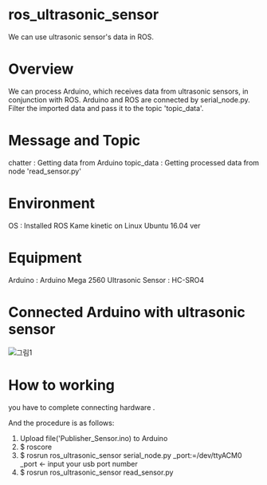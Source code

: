 # ros_ultrasonic_sensor
We can use ultrasonic sensor's data in ROS.

# Overview
We can process Arduino, which receives data from ultrasonic sensors, in conjunction with ROS. Arduino and ROS are connected by serial_node.py. Filter the imported data and pass it to the topic 'topic_data'.

# Message and Topic 
chatter : Getting data from Arduino
topic_data : Getting processed data from node 'read_sensor.py'

# Environment 
OS : Installed ROS Kame kinetic on Linux Ubuntu 16.04 ver

# Equipment
Arduino : Arduino Mega 2560
Ultrasonic Sensor : HC-SRO4 

# Connected Arduino with ultrasonic sensor
![그림1](https://user-images.githubusercontent.com/39592150/66267616-f0c48100-e86d-11e9-83b3-2f8c8dd20d93.png)




# How to working
you have to complete connecting hardware .

And the procedure is as follows:
1. Upload file('Publisher_Sensor.ino) to Arduino
2. $ roscore 
3. $ rosrun ros_ultrasonic_sensor serial_node.py _port:=/dev/ttyACM0  
    _port <- input your usb port number
4. $ rosrun ros_ultrasonic_sensor read_sensor.py
